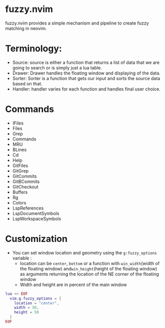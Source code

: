 # fuzzy.nvim
fuzzy.nvim provides a simple mechanism and pipeline to create fuzzy matching in neovim.

# Terminology:
- Source: source is either a function that returns a list of data that we are going to search or is simply just a lua table.
- Drawer: Drawer handles the floating window and displaying of the data.
- Sorter: Sorter is a function that gets our input and sorts the source data based on that.
- Handler: handler varies for each function and handles final user choice.

# Commands
- IFiles 
- Files 
- Grep 
- Commands 
- MRU 
- BLines 
- Cd 
- Help 
- GitFiles 
- GitGrep 
- GitCommits 
- GitBCommits 
- GitCheckout 
- Buffers 
- Rg 
- Colors 
- LspReferences 
- LspDocumentSymbols 
- LspWorkspaceSymbols 


# Customization 
- You can set window location and geometry using the `g:fuzzy_options` variable :
  - location can be `center`, `bottom` or a function with `win_width`(width of the floating window) and`win_height`(height of the floating window) as arguments returning the location of the NE corner of the floating window
  - Width and height are in percent of the main window

```lua
lua << EOF
  vim.g.fuzzy_options = {
    location = "center",
    width = 50,
    height = 50
  }
EOF
```
